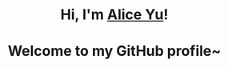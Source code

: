 

<h1 align="center">Hi, I'm <a href="https://www.impedaka.tech">Alice Yu</a>!</h1>
<h1 align="center">Welcome to my GitHub profile~</h1>
